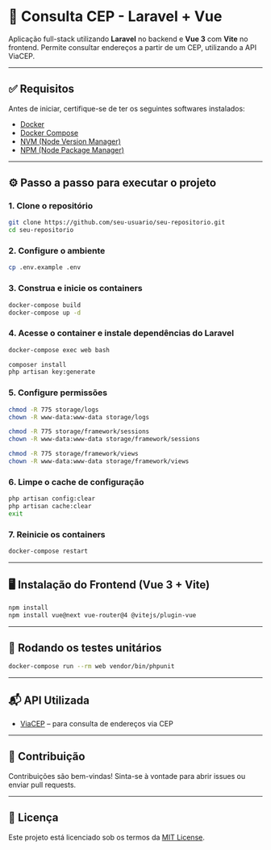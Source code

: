 # 🧾 Consulta CEP - Laravel + Vue

Aplicação full-stack utilizando **Laravel** no backend e **Vue 3** com **Vite** no frontend. Permite consultar endereços a partir de um CEP, utilizando a API ViaCEP.

---

## ✅ Requisitos

Antes de iniciar, certifique-se de ter os seguintes softwares instalados:

- [Docker](https://www.docker.com/)
- [Docker Compose](https://docs.docker.com/compose/)
- [NVM (Node Version Manager)](https://github.com/nvm-sh/nvm)
- [NPM (Node Package Manager)](https://www.npmjs.com/)

---

## ⚙️ Passo a passo para executar o projeto

### 1. Clone o repositório

```bash
git clone https://github.com/seu-usuario/seu-repositorio.git
cd seu-repositorio
```

### 2. Configure o ambiente

```bash
cp .env.example .env
```

### 3. Construa e inicie os containers

```bash
docker-compose build
docker-compose up -d
```

### 4. Acesse o container e instale dependências do Laravel

```bash
docker-compose exec web bash

composer install
php artisan key:generate
```

### 5. Configure permissões

```bash
chmod -R 775 storage/logs
chown -R www-data:www-data storage/logs

chmod -R 775 storage/framework/sessions
chown -R www-data:www-data storage/framework/sessions

chmod -R 775 storage/framework/views
chown -R www-data:www-data storage/framework/views
```

### 6. Limpe o cache de configuração

```bash
php artisan config:clear
php artisan cache:clear
exit
```

### 7. Reinicie os containers

```bash
docker-compose restart
```

---

## 🖥️ Instalação do Frontend (Vue 3 + Vite)

```bash
npm install
npm install vue@next vue-router@4 @vitejs/plugin-vue
```

---

## 🧪 Rodando os testes unitários

```bash
docker-compose run --rm web vendor/bin/phpunit
```

---

## 📬 API Utilizada

- [ViaCEP](https://viacep.com.br/) – para consulta de endereços via CEP

---

## 🤝 Contribuição

Contribuições são bem-vindas! Sinta-se à vontade para abrir issues ou enviar pull requests.

---

## 📄 Licença

Este projeto está licenciado sob os termos da [MIT License](LICENSE).
